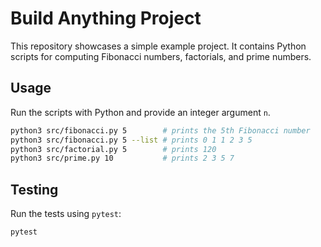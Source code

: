 # Build Anything Project

This repository showcases a simple example project. It contains Python scripts for computing Fibonacci numbers, factorials, and prime numbers.

## Usage

Run the scripts with Python and provide an integer argument `n`.

```bash
python3 src/fibonacci.py 5        # prints the 5th Fibonacci number
python3 src/fibonacci.py 5 --list # prints 0 1 1 2 3 5
python3 src/factorial.py 5        # prints 120
python3 src/prime.py 10           # prints 2 3 5 7
```

## Testing

Run the tests using `pytest`:

```bash
pytest
```
